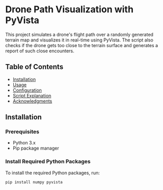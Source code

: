 # Drone Path Visualization with PyVista

This project simulates a drone's flight path over a randomly generated terrain map and visualizes it in real-time using PyVista. The script also checks if the drone gets too close to the terrain surface and generates a report of such close encounters.

## Table of Contents
- [Installation](#installation)
- [Usage](#usage)
- [Configuration](#configuration)
- [Script Explanation](#script-explanation)
- [Acknowledgments](#acknowledgments)

## Installation

### Prerequisites
- Python 3.x
- Pip package manager

### Install Required Python Packages
To install the required Python packages, run:
```sh
pip install numpy pyvista

